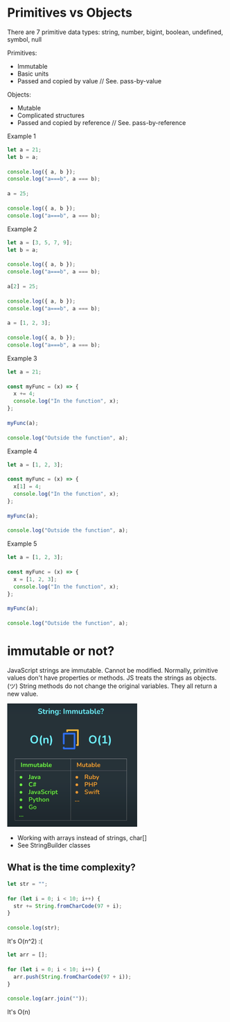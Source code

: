# Primitives vs Objects

There are 7 primitive data types: string, number, bigint, boolean, undefined, symbol, null

Primitives:

- Immutable
- Basic units
- Passed and copied by value // See. pass-by-value

Objects:

- Mutable
- Complicated structures
- Passed and copied by reference // See. pass-by-reference

Example 1

```js
let a = 21;
let b = a;

console.log({ a, b });
console.log("a===b", a === b);

a = 25;

console.log({ a, b });
console.log("a===b", a === b);
```

Example 2

```js
let a = [3, 5, 7, 9];
let b = a;

console.log({ a, b });
console.log("a===b", a === b);

a[2] = 25;

console.log({ a, b });
console.log("a===b", a === b);

a = [1, 2, 3];

console.log({ a, b });
console.log("a===b", a === b);
```

Example 3

```js
let a = 21;

const myFunc = (x) => {
  x += 4;
  console.log("In the function", x);
};

myFunc(a);

console.log("Outside the function", a);
```

Example 4

```js
let a = [1, 2, 3];

const myFunc = (x) => {
  x[1] = 4;
  console.log("In the function", x);
};

myFunc(a);

console.log("Outside the function", a);
```

Example 5

```js
let a = [1, 2, 3];

const myFunc = (x) => {
  x = [1, 2, 3];
  console.log("In the function", x);
};

myFunc(a);

console.log("Outside the function", a);
```

# immutable or not?

JavaScript strings are immutable. Cannot be modified.
Normally, primitive values don't have properties or methods. JS treats the strings as objects. (ツ)
String methods do not change the original variables. They all return a new value.

<img src="./img/immutable.png" width="300">

- Working with arrays instead of strings, char[]
- See StringBuilder classes

## What is the time complexity?

```js
let str = "";

for (let i = 0; i < 10; i++) {
  str += String.fromCharCode(97 + i);
}

console.log(str);
```

It's O(n^2) :(

```js
let arr = [];

for (let i = 0; i < 10; i++) {
  arr.push(String.fromCharCode(97 + i));
}

console.log(arr.join(""));
```

It's O(n)
